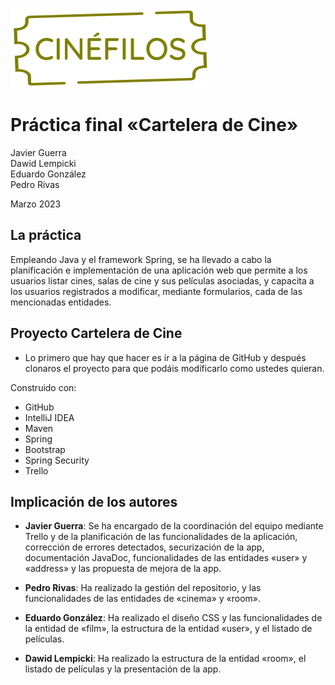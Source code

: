 ![Logo Cinéfilos](src/main/resources/static/img/logo.svg)  

# Práctica final «Cartelera de Cine»

Javier Guerra  
Dawid Lempicki  
Eduardo González   
Pedro Rivas  

Marzo 2023  

## La práctica

Empleando Java y el framework Spring, se ha llevado a cabo la planificación e implementación de una aplicación web que permite a los usuarios listar cines, salas de cine y sus películas asociadas, y capacita a los usuarios registrados a modificar, mediante formularios, cada de las mencionadas entidades. 

## Proyecto Cartelera de Cine

* Lo primero que hay que hacer es ir a la página de GitHub y después
  clonaros el proyecto para que podáis modificarlo como ustedes quieran.

Construido con:
* GitHub
* IntelliJ IDEA
* Maven
* Spring
* Bootstrap
* Spring Security
* Trello

## Implicación de los autores

* **Javier Guerra**: Se ha encargado de la coordinación del equipo mediante Trello y de la planificación de las funcionalidades de la aplicación, corrección de errores detectados, securización de la app, documentación JavaDoc, funcionalidades de las entidades «user» y «address» y las propuesta de mejora de la app.

* **Pedro Rivas**: Ha realizado la gestión del repositorio, y las funcionalidades de las entidades de «cinema» y «room».

* **Eduardo González**: Ha realizado el diseño CSS y las funcionalidades de la entidad de «film», la estructura de la entidad «user», y el listado de películas.

* **Dawid Lempicki**: Ha realizado la estructura de la entidad «room», el listado de películas y la presentación de la app.
